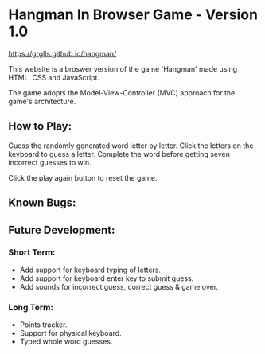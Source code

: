 # Hangman In Browser Game - Version 1.0
https://grglls.github.io/hangman/

This website is a broswer version of the game 'Hangman' made using HTML, CSS and JavaScript.

The game adopts the Model-View-Controller (MVC) approach for the game's architecture.

## How to Play:
Guess the randomly generated word letter by letter. Click the letters on the keyboard to guess a letter. Complete the word before getting seven incorrect guesses to win.

Click the play again button to reset the game.

## Known Bugs:
<!-- No known bugs. -->

## Future Development:
### Short Term:
* Add support for keyboard typing of letters.
* Add support for keyboard enter key to submit guess.
* Add sounds for incorrect guess, correct guess & game over.

### Long Term:
* Points tracker.
* Support for physical keyboard.
* Typed whole word guesses.